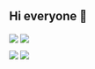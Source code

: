 ## Hi everyone 👋
<img align="center" src="https://img.shields.io/badge/-Gmail-FF0000?logo=gmail&logoColor=white&style=for-the-badge"></img>
<img align="center" src="https://img.shields.io/badge/-Linkedin-0000FF?logo=linkedin&logoColor=white&style=for-the-badge"></img>

<a href="https://github.com/ArdaCenker"><img src="https://github-readme-stats.vercel.app/api?username=ArdaCenker&show_icons=true&theme=algolia"></a>
<a href="https://github.com/ArdaCenker"><img src="https://github-readme-stats.vercel.app/api/top-langs/?username=ArdaCenker&layout=compact&show_icons=true&theme=algolia"></a>


